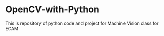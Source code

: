 # OpenCV-with-Python
This is repository of python code and project for Machine Vision class for ECAM
